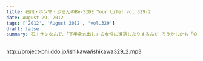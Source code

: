 ```yaml
---
title: 石川・ホンマ・ぶるんのBe-SIDE Your Life! vol.329-2
date: August 29, 2012
tags: ['2012', 'August 2012', 'vol.329']
draft: false
summary: 石川サンなんで、「下半身丸出し」の女性に遭遇したりするんだ ろうかしかも「ＯＬが住みたい街ベスト３」には入るようなステキな街なのに。まさに～～ＴＯＫＹＯくるぅったまちぃぃ♪～～ですな。ＮＡＭＡＥ
---
```


http://project-phi.ddo.jp/ishikawa/ishikawa329_2.mp3